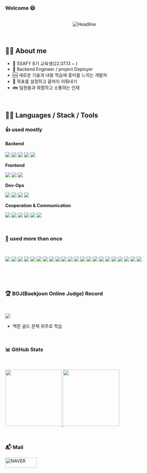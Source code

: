 ### Welcome 😆

<Br>
<div align=center>
        <img src="https://readme-typing-svg.herokuapp.com?color=%236FDA44&size=32&center=true&vCenter=true&width=600&height=50&lines=JBH+GitHub+%F0%9F%91%8B;Back-End+Engineer;Dev-Ops;" alt="Headline" />
</div>

<Br>
<Br>

## :sassy_man:  About me
- 📒 SSAFY 8기 교육생(22.07.13 ~ )
- 🏃 Backend Engineer / project Deployer
- 🆕 새로운 기술과 내용 학습에 흥미를 느끼는 개발자
- 🎯 목표를 설정하고 끝까지 이뤄내기
- 👪 팀원들과 화합하고 소통하는 인재


<Br>
 
## 👨‍💻 Languages / Stack / Tools
 
 <h3>
   👍 used mostly
 </h3>
<h4>
Backend
</h4>

<img src="https://img.shields.io/badge/Spring_Boot-6DB33F?style=for-the-badge&logo=SpringBoot&logoColor=white"> <img src="https://img.shields.io/badge/java-007396?style=for-the-badge&logo=java&logoColor=white"> <img src="https://img.shields.io/badge/mybatis-F37440?style=for-the-badge&logo=mybatis&logoColor=white"> <img src="https://img.shields.io/badge/Intellij_IDEA-3776AB?style=for-the-badge&logo=IntellijIDEA&logoColor=white"> <img src="https://img.shields.io/badge/MySQL-380953?style=for-the-badge&logo=MySQL&logoColor=white">

**Frontend**

<img src="https://img.shields.io/badge/Vue.js-4FC08D?style=for-the-badge&logo=Vue.js&logoColor=white"> <img src="https://img.shields.io/badge/Node.js-339933?style=for-the-badge&logo=Node.js&logoColor=white"> <img src="https://img.shields.io/badge/VS Code-007ACC?style=for-the-badge&logo=Visual Studio Code&logoColor=white">

**Dev-Ops**

   <img src="https://img.shields.io/badge/Amazon%20AWS-FF9900.svg?&style=for-the-badge&logo=Amazon%20AWS&logoColor=white"> <img src="https://img.shields.io/badge/Docker-%230db7ed.svg?&style=for-the-badge&logo=Docker&logoColor=white"> <img src="https://img.shields.io/badge/Jenkins-D24939?&style=for-the-badge&logo=Jenkins&logoColor=white"> <img src="https://img.shields.io/badge/nginx-009639?&style=for-the-badge&logo=nginx&logoColor=white">
   
   
**Cooperation & Communication**

<img src="https://img.shields.io/badge/gitlab-FC6D26?style=for-the-badge&logo=GitLab&logoColor=white"> <img src="https://img.shields.io/badge/jira-0052CC?style=for-the-badge&logo=Jira&logoColor=white"> <img src="https://img.shields.io/badge/MatterMOST-009688?style=for-the-badge&logo=Mattermost&logoColor=white"> <img src="https://img.shields.io/badge/Notion-EF1970?style=for-the-badge&logo=Notion&logoColor=white"> <img src="https://img.shields.io/badge/Discord-FDA061?style=for-the-badge&logo=Discord&logoColor=white"> <img src="https://img.shields.io/badge/github-FDA145?style=for-the-badge&logo=github&logoColor=white">
 
 <br>
 <h3>
   🎨 used more than once
 </h3>
   <Br>
  <p>
   <img src="https://img.shields.io/badge/C-001E9A.svg?&style=for-the-badge&logo=C&logoColor=white">
   <img src="https://img.shields.io/badge/C++-CC0000?&style=for-the-badge&logo=C++&logoColor=white">
   <img src="https://img.shields.io/badge/pyhton-00599C?&style=for-the-badge&logo=python&logoColor=white">
   <img src="https://img.shields.io/badge/Unity-2C271F.svg?&style=for-the-badge&logo=Unity&logoColor=white">
   <img src="https://img.shields.io/badge/kakao_API-088142?style=for-the-badge&logo=kakao&logoColor=white">
   <img src="https://img.shields.io/badge/naver_API-199ED9?style=for-the-badge&logo=naver&logoColor=white">
   <img src="https://img.shields.io/badge/국가_공공데이터-632CA6?style=for-the-badge&logo=&logoColor=white">
   <img src="https://img.shields.io/badge/Eclipse%20IDE-2C2255.svg?&style=for-the-badge&logo=Eclipse%20IDE&logoColor=white">
   <img src="https://img.shields.io/badge/VMware-F88F00.svg?&style=for-the-badge&logo=VMware&logoColor=white">
   <img src="https://img.shields.io/badge/HTML5-E53236?&style=for-the-badge&logo=HTML5&logoColor=white">
   <img src="https://img.shields.io/badge/CSS3-EF5C55?&style=for-the-badge&logo=CSS3&logoColor=white">
   <img src="https://img.shields.io/badge/Bootstrap-A30701?&style=for-the-badge&logo=Bootstrap&logoColor=white">
   <img src="https://img.shields.io/badge/Android-F09820?&style=for-the-badge&logo=Android&logoColor=white">  
   <img src="https://img.shields.io/badge/Android_Studio-239DFF?&style=for-the-badge&logo=AndroidStudio&logoColor=white">  
   <img src="https://img.shields.io/badge/Kotlin-3CBDB1?&style=for-the-badge&logo=Kotlin&logoColor=white">
   <img src="https://img.shields.io/badge/MariaDB-1572B6?&style=for-the-badge&logo=mariadb&logoColor=white">
   <img src="https://img.shields.io/badge/linux-00B1E7?&style=for-the-badge&logo=linux&logoColor=white">
   <img src="https://img.shields.io/badge/JUnit5-25A162?&style=for-the-badge&logo=Junit5&logoColor=white">  
   <img src="https://img.shields.io/badge/Apache Tomcat-00C4CC?&style=for-the-badge&logo=ApacheTomcat&logoColor=white">
   <img src="https://img.shields.io/badge/Figma-4574E0?&style=for-the-badge&logo=figma&logoColor=white">
   <img src="https://img.shields.io/badge/adobexd-7ED321?&style=for-the-badge&logo=adobexd&logoColor=white">
   <img src="https://img.shields.io/badge/php-F8C517?&style=for-the-badge&logo=php&logoColor=white">
  </p>
<Br>

<Br>
 

<Br>

### 🏆 BOJ(Baekjoon Online Judge) Record
 <Br>
  
 <a href="https://solved.ac/jbh"><img src="http://mazassumnida.wtf/api/generate_badge?boj=jbhjbh"></a>
- 백준 골드 문제 위주로 학습
 
<Br>

### 📊 GitHub Stats
<Br>
<p>
<a href="https://github.com/0901jbh">
  <img height="180em" src="https://github-readme-stats-eight-theta.vercel.app/api?username=0901jbh&show_icons=true&theme=algolia&include_all_commits=true&count_private=true"/>
  <img height="180em" src="https://github-readme-stats-eight-theta.vercel.app/api/top-langs/?username=0901jbh&layout=compact&langs_count=8&theme=algolia"/>
</a>
</p>

<Br>

### :mailbox_with_mail: Mail
<p align="center">

<a href="mailto:0901jbh@naver.com" target="_blank"><img src="https://img.shields.io/badge/NAVER-03C75A?style=flat&logo=Naver&logoColor=white" alt="NAVER" width="100" height="33"></a>
</p>


 </p>

